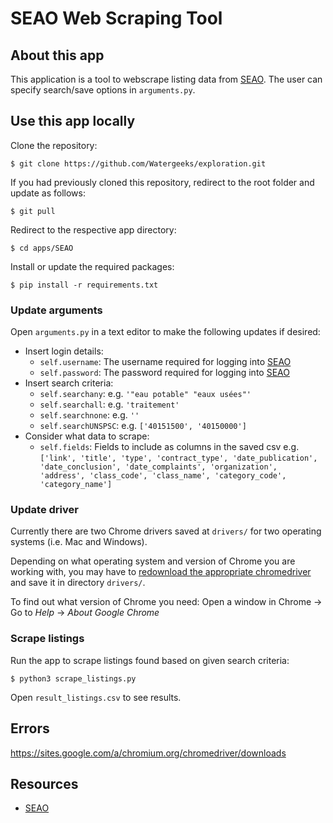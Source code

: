 # SEAO Web Scraping Tool

## About this app

This application is a tool to webscrape listing data from [SEAO](https://seao.ca/). The user can specify search/save options in `arguments.py`.

## Use this app locally

Clone the repository:

```
$ git clone https://github.com/Watergeeks/exploration.git
```

If you had previously cloned this repository, redirect to the root folder and update as follows:

```
$ git pull
```

Redirect to the respective app directory:

```
$ cd apps/SEAO
```

Install or update the required packages:

```
$ pip install -r requirements.txt
```

### Update arguments

Open `arguments.py` in a text editor to make the following updates if desired:
- Insert login details:
    - `self.username`: The username required for logging into [SEAO](https://seao.ca/)
    - `self.password`: The password required for logging into [SEAO](https://seao.ca/)
- Insert search criteria:
    - `self.searchany`: e.g. `'"eau potable" "eaux usées"'`
    - `self.searchall`: e.g. `'traitement'`
    - `self.searchnone`: e.g. `''`
    - `self.searchUNSPSC`: e.g. `['40151500', '40150000']`
- Consider what data to scrape:
    - `self.fields`: Fields to include as columns in the saved csv e.g. `['link', 'title', 'type', 'contract_type', 'date_publication', 'date_conclusion', 'date_complaints', 'organization', 'address', 'class_code', 'class_name', 'category_code', 'category_name']`

### Update driver

Currently there are two Chrome drivers saved at `drivers/` for two operating systems (i.e. Mac and Windows). 

Depending on what operating system and version of Chrome you are working with, you may have to [redownload the appropriate chromedriver](https://sites.google.com/a/chromium.org/chromedriver/downloads) and save it in directory `drivers/`. 

To find out what version of Chrome you need: Open a window in Chrome -> Go to *Help* -> *About Google Chrome*

### Scrape listings

Run the app to scrape listings found based on given search criteria:

```
$ python3 scrape_listings.py
```

Open `result_listings.csv` to see results.

## Errors

https://sites.google.com/a/chromium.org/chromedriver/downloads

## Resources

* [SEAO](https://seao.ca/)
